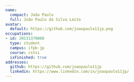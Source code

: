 ```yaml
---
name:
  compact: João Paulo
  full: João Paulo da Silva Leite
avatar:
  default: https://github.com/joaopaulo11jp.png
occupations:
- id: 20131370060
  type: student
  campus: ifpb-jp
  course: cstsi
  isFinished: true
addresses:
  github: https://github.com/joaopaulo11jp
  linkedin: https://www.linkedin.com/in/joaopaulo11jp/
---
```

